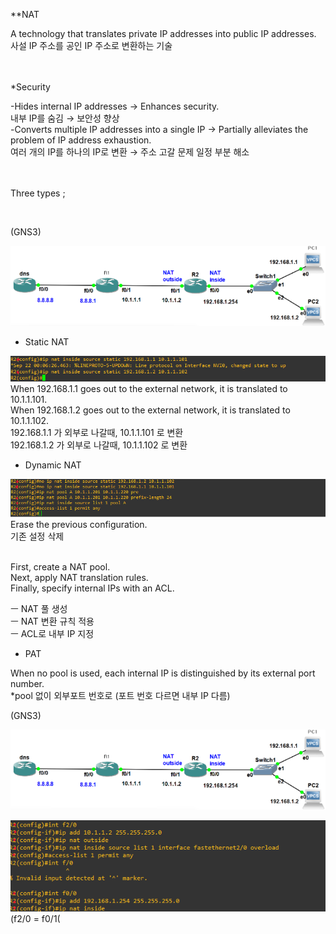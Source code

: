 **NAT 

A technology that translates private IP addresses into public IP addresses.<br>
사설 IP 주소를 공인 IP 주소로 변환하는 기술<br>
<br>
<br>



*Security<br>

-Hides internal IP addresses → Enhances security.<br>
내부 IP를 숨김 → 보안성 향상 <br>
-Converts multiple IP addresses into a single IP → Partially alleviates the problem of IP address exhaustion.<br>
여러 개의 IP를 하나의 IP로 변환 → 주소 고갈 문제 일정 부분 해소<br>
<br>
<br>

 Three types ;

<br>


(GNS3)

![image break](../../Pictur/step8/NAT.1.png) <br>

* Static NAT


![image break](../../Pictur/step8/NAT2.png) <br>
When 192.168.1.1 goes out to the external network, it is translated to 10.1.1.101.<br>
When 192.168.1.2 goes out to the external network, it is translated to 10.1.1.102.<br>
192.168.1.1 가 외부로 나갈때, 10.1.1.101 로 변환<br>
192.168.1.2 가 외부로 나갈때, 10.1.1.102 로 변환<br>


* Dynamic NAT

![image break](../../Pictur/step8/NAT3.png) <br>
Erase the previous configuration.<br>
기존 설정 삭제 <br>
<br>

First, create a NAT pool.<br>
Next, apply NAT translation rules.<br>
Finally, specify internal IPs with an ACL.<br>

ㅡ NAT 풀 생성<br>
ㅡ NAT 변환 규칙 적용<br>
ㅡ ACL로 내부 IP 지정<br>


* PAT<br>

When no pool is used, each internal IP is distinguished by its external port number.<br>
*pool 없이 외부포트 번호로 (포트 번호 다르면 내부 IP 다름)

(GNS3)

![image break](../../Pictur/step8/NAT.1.png) <br>







![image break](../../Pictur/step8/NAT.4.png) <br>
(f2/0 = f0/1(
